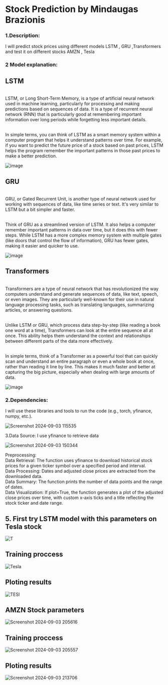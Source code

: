                                                               
# Stock Prediction by Mindaugas Brazionis


### 1.Description: 
I will predict stock prices using different models LSTM , GRU ,Transformers and test it on different stocks AMZN , Tesla 


### 2 Model explanation:
 ## LSTM
<br>LSTM, or Long Short-Term Memory, is a type of artificial neural network used in machine learning, particularly for processing and making predictions based on sequences of data. It is a type of recurrent neural network (RNN) that is particularly good at remembering important information over long periods while forgetting less important details.

<br>In simple terms, you can think of LSTM as a smart memory system within a computer program that helps it understand patterns over time. For example, if you want to predict the future price of a stock based on past prices, LSTM helps the program remember the important patterns in those past prices to make a better prediction.


![image](https://github.com/user-attachments/assets/8e062f0a-a604-413b-90b6-e92819379f3e)


 ## GRU
<br>GRU, or Gated Recurrent Unit, is another type of neural network used for working with sequences of data, like time series or text. It's very similar to LSTM but a bit simpler and faster.

<br>Think of GRU as a streamlined version of LSTM. It also helps a computer remember important patterns in data over time, but it does this with fewer steps. While LSTM has a more complex memory system with multiple gates (like doors that control the flow of information), GRU has fewer gates, making it easier and quicker to use.


![image](https://github.com/user-attachments/assets/86d65e85-49be-4d22-8fbb-2851c9dff334)

## Transformers 


<br>Transformers are a type of neural network that has revolutionized the way computers understand and generate sequences of data, like text, speech, or even images. They are particularly well-known for their use in natural language processing tasks, such as translating languages, summarizing articles, or answering questions.

<br>Unlike LSTM or GRU, which process data step-by-step (like reading a book one word at a time), Transformers can look at the entire sequence all at once. This ability helps them understand the context and relationships between different parts of the data more effectively.

<br>In simple terms, think of a Transformer as a powerful tool that can quickly scan and understand an entire paragraph or even a whole book at once, rather than reading it line by line. This makes it much faster and better at capturing the big picture, especially when dealing with large amounts of data.


![image](https://github.com/user-attachments/assets/226b7b1e-0be9-4002-b8ff-3c8e8b5e91d2)



### 2.Dependencies: 
I will use these libraries and tools to run the code (e.g., torch, yfinance, numpy, etc.).


![Screenshot 2024-09-03 115535](https://github.com/user-attachments/assets/73238d24-f770-4c47-822c-891999fdfdd2)


3.Data Source: I use yfinance to retrieve data 

![Screenshot 2024-09-03 150344](https://github.com/user-attachments/assets/3066db2a-8380-4815-9720-89d703a60c57)




Preprocessing: 
<br>Data Retrieval: The function uses yfinance to download historical stock prices for a given ticker symbol over a specified period and interval.
<br>Data Processing: Dates and adjusted close prices are extracted from the downloaded data.
<br>Data Summary: The function prints the number of data points and the range of dates.
<br>Data Visualization: If plot=True, the function generates a plot of the adjusted close prices over time, with custom x-axis ticks and a title reflecting the stock ticker and date range.



## 5. First  try LSTM model with this parameters on Tesla stock 


![T](https://github.com/user-attachments/assets/cb831d7d-6b6c-45d6-ba81-425a0965cff4)


## Training proccess

![Tesla](https://github.com/user-attachments/assets/77974db9-bab5-4a11-b14a-31e3a3f09e2e)


## Ploting results 


![TESl](https://github.com/user-attachments/assets/1d65559b-9894-4a28-8541-3ac20949440e)




## AMZN Stock parameters
![Screenshot 2024-09-03 205616](https://github.com/user-attachments/assets/36c4dd59-4d74-4d47-b6e9-992db6380fae)

## Training proccess
![Screenshot 2024-09-03 205557](https://github.com/user-attachments/assets/4d06fd84-f6cf-4e21-8b49-98a5813f0c9f)

## Ploting results


![Screenshot 2024-09-03 213706](https://github.com/user-attachments/assets/d860e56b-5169-4290-87c4-a53a63140635)





